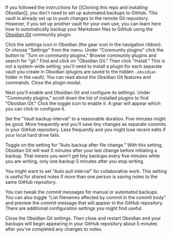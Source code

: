 If you followed the instructions for [[Cloning this repo and installing Obsidian]], you don't need to set up automated backups to GitHub. This vault is already set up to push changes to the remote Git repository. However, if you set up another vault for your own use, you can learn here how to automatically backup your Markdown files to GitHub using the [Obsidian Git](https://github.com/denolehov/obsidian-git) community plugin.

Click the settings icon in Obsidian (the gear icon in the navigation ribbon). Or choose "Settings" from the menu. Under "Community plugins" click the button to "Turn on community plugins." Browse community plugins and search for "git." Find and click on "Obsidian Git." Then click "Install." This is not a system-wide setting; you'll need to install a plugin for each separate vault you create in Obsidian (plugins are saved to the hidden `.obsidian` folder in the vault). You can read about the Obsidian Git features and commands. Close the plugin modal.

Next you'll enable and Obsidian Git and configure its settings. Under "Community plugins," scroll down the list of installed plugins to find "Obsidian Git." Click the toggle icon to enable it. A gear will appear which you can click to configure it.

Set the "Vault backup interval" to a reasonable duration. Five minutes might be good. More frequently and you'll save tiny changes as separate commits in your GitHub repository. Less frequently and you might lose recent edits if your local hard drive fails.

Toggle on the setting for "Auto backup after file change." With this setting, Obsidian Git will wait 5 minutes after your last change before initiating a backup. That means you won't get tiny backups every five minutes while you are writing, only one backup 5 minutes after you stop writing.

You might want to set "Auto pull interval" for collaborative work. This setting is useful for shared notes if more than one person is saving notes to the same GitHub repository.

You can tweak the commit messages for manual or automated backups. You can also toggle "List filenames affected by commit in the commit body" and preview the commit message that will appear in the GitHub repository. There are additional configuration settings you might find useful.

Close the Obsidian Git settings. Then close and restart Obsidian and your backups will begin appearing in your GitHub repository about 5 minutes after you've completed any changes to notes.
